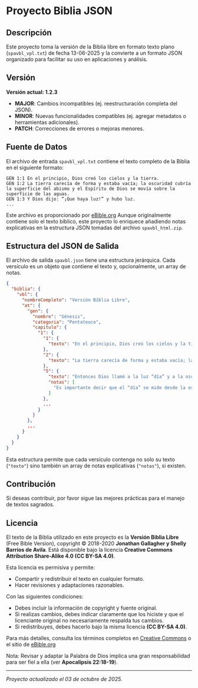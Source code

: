 # Proyecto Biblia JSON

## Descripción

Este proyecto toma la versión de la Biblia libre en formato texto plano (`spavbl_vpl.txt`) de fecha 13-06-2025 y la convierte a un formato JSON organizado para facilitar su uso en aplicaciones y análisis.

## Versión

**Versión actual: 1.2.3**

- **MAJOR**: Cambios incompatibles (ej. reestructuración completa del JSON).
- **MINOR**: Nuevas funcionalidades compatibles (ej. agregar metadatos o herramientas adicionales).
- **PATCH**: Correcciones de errores o mejoras menores.

## Fuente de Datos

El archivo de entrada `spavbl_vpl.txt` contiene el texto completo de la Biblia en el siguiente formato:

```
GEN 1:1 En el principio, Dios creó los cielos y la tierra.
GEN 1:2 La tierra carecía de forma y estaba vacía; la oscuridad cubría la superficie del abismo y el Espíritu de Dios se movía sobre la superficie de las aguas.
GEN 1:3 Y Dios dijo: “¡Que haya luz!” y hubo luz.
...
```

Este archivo es proporcionado por [eBible.org](https://ebible.org/details.php?id=spavbl) Aunque originalmente contiene solo el texto bíblico, este proyecto lo enriquece añadiendo notas explicativas en la estructura JSON tomadas del archivo `spavbl_html.zip`.

## Estructura del JSON de Salida

El archivo de salida `spavbl.json` tiene una estructura jerárquica. Cada versículo es un objeto que contiene el texto y, opcionalmente, un array de notas.

```json
{
  "biblia": {
    "vbl": {
      "nombreCompleto": "Versión Bíblia Libre",
      "at": {
        "gen": {
          "nombre": "Génesis",
          "categoria": "Pentateuco",
          "capitulo": {
            "1": {
              "1": {
                "texto": "En el principio, Dios creó los cielos y la tierra."
              },
              "2": {
                "texto": "La tierra carecía de forma y estaba vacía; la oscuridad cubría la superficie del abismo y el Espíritu de Dios se movía sobre la superficie de las aguas."
              },
              "5": {
                "texto": "Entonces Dios llamó a la luz “día” y a la oscuridad le llamó “noche”. Así que hubo noche y mañana, lo cual fue el primer día.",
                "notas": [
                  "Es importante decir que el “día” se mide desde la oscuridad a la luz, que sigue siendo el método judío para calcular los días."
                ]
              },
              ...
            }
          }
        },
        ...
      }
    }
  }
}
```

Esta estructura permite que cada versículo contenga no solo su texto (`"texto"`) sino también un array de notas explicativas (`"notas"`), si existen.

## Contribución

Si deseas contribuir, por favor sigue las mejores prácticas para el manejo de textos sagrados.

## Licencia

El texto de la Biblia utilizado en este proyecto es la **Versión Biblia Libre** (Free Bible Version), copyright © 2018-2020 **Jonathan Gallagher y Shelly Barrios de Avila**. Está disponible bajo la licencia **Creative Commons Attribution Share-Alike 4.0 (CC BY-SA 4.0)**.

Esta licencia es permisiva y permite:

- Compartir y redistribuir el texto en cualquier formato.
- Hacer revisiones y adaptaciones razonables.

Con las siguientes condiciones:

- Debes incluir la información de copyright y fuente original.
- Si realizas cambios, debes indicar claramente que los hiciste y que el licenciante original no necesariamente respalda tus cambios.
- Si redistribuyes, debes hacerlo bajo la misma licencia **(CC BY-SA 4.0)**.

Para más detalles, consulta los términos completos en [Creative Commons](https://creativecommons.org/licenses/by-sa/4.0/) o el sitio de [eBible.org](https://ebible.org/details.php?id=spavbl)

Nota: Revisar y adaptar la Palabra de Dios implica una gran responsabilidad para ser fiel a ella (ver **Apocalipsis 22:18-19**).

---

_Proyecto actualizado el 03 de octubre de 2025._
